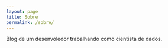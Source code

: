```yaml
---
layout: page
title: Sobre
permalink: /sobre/
---
```


Blog de um desenvoledor trabalhando como cientista de dados.
